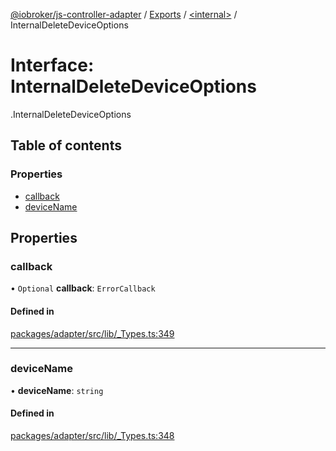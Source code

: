 [@iobroker/js-controller-adapter](../README.md) / [Exports](../modules.md) / [<internal\>](../modules/internal_.md) / InternalDeleteDeviceOptions

# Interface: InternalDeleteDeviceOptions

[<internal>](../modules/internal_.md).InternalDeleteDeviceOptions

## Table of contents

### Properties

- [callback](internal_.InternalDeleteDeviceOptions.md#callback)
- [deviceName](internal_.InternalDeleteDeviceOptions.md#devicename)

## Properties

### callback

• `Optional` **callback**: `ErrorCallback`

#### Defined in

[packages/adapter/src/lib/_Types.ts:349](https://github.com/ioBroker/ioBroker.js-controller/blob/0c5e79f5/packages/adapter/src/lib/_Types.ts#L349)

___

### deviceName

• **deviceName**: `string`

#### Defined in

[packages/adapter/src/lib/_Types.ts:348](https://github.com/ioBroker/ioBroker.js-controller/blob/0c5e79f5/packages/adapter/src/lib/_Types.ts#L348)
